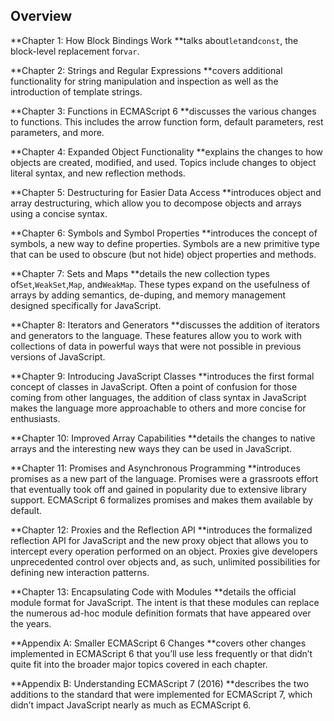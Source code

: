 ## Overview

**Chapter 1: How Block Bindings Work **talks about`let`and`const`, the block-level replacement for`var`.

**Chapter 2: Strings and Regular Expressions **covers additional functionality for string manipulation and inspection as well as the introduction of template strings.

**Chapter 3: Functions in ECMAScript 6 **discusses the various changes to functions. This includes the arrow function form, default parameters, rest parameters, and more.

**Chapter 4: Expanded Object Functionality **explains the changes to how objects are created, modified, and used. Topics include changes to object literal syntax, and new reflection methods.

**Chapter 5: Destructuring for Easier Data Access **introduces object and array destructuring, which allow you to decompose objects and arrays using a concise syntax.

**Chapter 6: Symbols and Symbol Properties **introduces the concept of symbols, a new way to define properties. Symbols are a new primitive type that can be used to obscure \(but not hide\) object properties and methods.

**Chapter 7: Sets and Maps **details the new collection types of`Set`,`WeakSet`,`Map`, and`WeakMap`. These types expand on the usefulness of arrays by adding semantics, de-duping, and memory management designed specifically for JavaScript.

**Chapter 8: Iterators and Generators **discusses the addition of iterators and generators to the language. These features allow you to work with collections of data in powerful ways that were not possible in previous versions of JavaScript.

**Chapter 9: Introducing JavaScript Classes **introduces the first formal concept of classes in JavaScript. Often a point of confusion for those coming from other languages, the addition of class syntax in JavaScript makes the language more approachable to others and more concise for enthusiasts.

**Chapter 10: Improved Array Capabilities **details the changes to native arrays and the interesting new ways they can be used in JavaScript.

**Chapter 11: Promises and Asynchronous Programming **introduces promises as a new part of the language. Promises were a grassroots effort that eventually took off and gained in popularity due to extensive library support. ECMAScript 6 formalizes promises and makes them available by default.

**Chapter 12: Proxies and the Reflection API **introduces the formalized reflection API for JavaScript and the new proxy object that allows you to intercept every operation performed on an object. Proxies give developers unprecedented control over objects and, as such, unlimited possibilities for defining new interaction patterns.

**Chapter 13: Encapsulating Code with Modules **details the official module format for JavaScript. The intent is that these modules can replace the numerous ad-hoc module definition formats that have appeared over the years.

**Appendix A: Smaller ECMAScript 6 Changes **covers other changes implemented in ECMAScript 6 that you’ll use less frequently or that didn’t quite fit into the broader major topics covered in each chapter.

**Appendix B: Understanding ECMAScript 7 \(2016\) **describes the two additions to the standard that were implemented for ECMAScript 7, which didn’t impact JavaScript nearly as much as ECMAScript 6.

